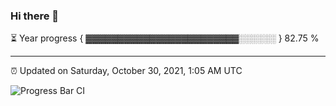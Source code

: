 ### Hi there 👋

⏳ Year progress { ▓▓▓▓▓▓▓▓▓▓▓▓▓▓▓▓▓▓▓▓▓▓▓▓░░░░░░ } 82.75 %

---

⏰ Updated on Saturday, October 30, 2021, 1:05 AM UTC

![Progress Bar CI](https://github.com/arthurbuhl/arthurbuhl/workflows/Progress%20Bar%20CI/badge.svg)
